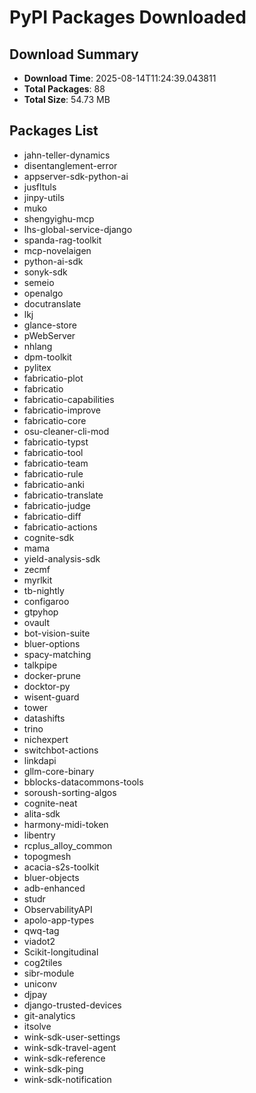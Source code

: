 # PyPI Packages Downloaded

## Download Summary
- **Download Time**: 2025-08-14T11:24:39.043811
- **Total Packages**: 88
- **Total Size**: 54.73 MB

## Packages List
- jahn-teller-dynamics
- disentanglement-error
- appserver-sdk-python-ai
- jusfltuls
- jinpy-utils
- muko
- shengyighu-mcp
- lhs-global-service-django
- spanda-rag-toolkit
- mcp-novelaigen
- python-ai-sdk
- sonyk-sdk
- semeio
- openalgo
- docutranslate
- lkj
- glance-store
- pWebServer
- nhlang
- dpm-toolkit
- pylitex
- fabricatio-plot
- fabricatio
- fabricatio-capabilities
- fabricatio-improve
- fabricatio-core
- osu-cleaner-cli-mod
- fabricatio-typst
- fabricatio-tool
- fabricatio-team
- fabricatio-rule
- fabricatio-anki
- fabricatio-translate
- fabricatio-judge
- fabricatio-diff
- fabricatio-actions
- cognite-sdk
- mama
- yield-analysis-sdk
- zecmf
- myrlkit
- tb-nightly
- configaroo
- gtpyhop
- ovault
- bot-vision-suite
- bluer-options
- spacy-matching
- talkpipe
- docker-prune
- docktor-py
- wisent-guard
- tower
- datashifts
- trino
- nichexpert
- switchbot-actions
- linkdapi
- gllm-core-binary
- bblocks-datacommons-tools
- soroush-sorting-algos
- cognite-neat
- alita-sdk
- harmony-midi-token
- libentry
- rcplus_alloy_common
- topogmesh
- acacia-s2s-toolkit
- bluer-objects
- adb-enhanced
- studr
- ObservabilityAPI
- apolo-app-types
- qwq-tag
- viadot2
- Scikit-longitudinal
- cog2tiles
- sibr-module
- uniconv
- djpay
- django-trusted-devices
- git-analytics
- itsolve
- wink-sdk-user-settings
- wink-sdk-travel-agent
- wink-sdk-reference
- wink-sdk-ping
- wink-sdk-notification

